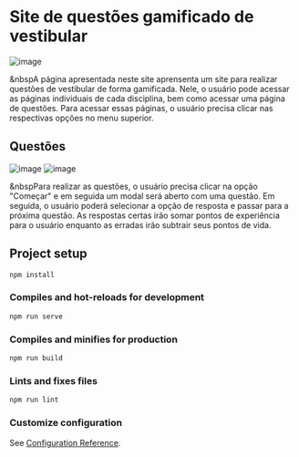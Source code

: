 # Site de questões gamificado de vestibular
![image](https://user-images.githubusercontent.com/51725829/178745353-edb84608-0e46-4089-b078-c87ba9a17ffe.png)

&nbspA página apresentada neste site aprensenta um site para realizar questões de vestibular de forma gamificada. Nele, o usuário pode acessar as páginas individuais de cada disciplina, bem como acessar uma página de questões. Para acessar essas páginas, o usuário precisa clicar nas respectivas opções no menu superior.

## Questões
![image](https://user-images.githubusercontent.com/51725829/178746266-51ee5dee-aca4-4ca2-a958-8c3ca9edbaab.png)
![image](https://user-images.githubusercontent.com/51725829/178746364-639acc2f-f39c-4d6b-8450-81d188517e0f.png)

&nbspPara realizar as questões, o usuário precisa clicar na opção "Começar" e em seguida um modal será aberto com uma questão. Em seguida, o usuário poderá selecionar a opção de resposta e passar para a próxima questão. As respostas certas irão somar pontos de experiência para o usuário enquanto as erradas irão subtrair seus pontos de vida.

## Project setup
```
npm install
```

### Compiles and hot-reloads for development
```
npm run serve
```

### Compiles and minifies for production
```
npm run build
```

### Lints and fixes files
```
npm run lint
```

### Customize configuration
See [Configuration Reference](https://cli.vuejs.org/config/).
